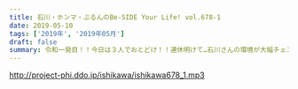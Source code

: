 ```yaml
---
title: 石川・ホンマ・ぶるんのBe-SIDE Your Life! vol.678-1
date: 2019-05-10
tags: ['2019年', '2019年05月']
draft: false
summary: 令和一発目！！今日は３人でおとどけ！！連休明けて…石川さんの環境が大幅チェンジ！！MIURA
---
```


http://project-phi.ddo.jp/ishikawa/ishikawa678_1.mp3
